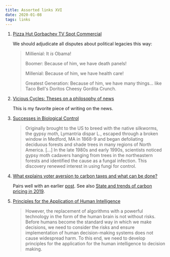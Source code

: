 ```yaml
---
title: Assorted links XVI
date: 2020-01-08
tags: links
---
```


1. [Pizza Hut Gorbachev TV Spot Commercial](https://www.youtube.com/watch?v=fgm14D1jHUw)

    We should adjudicate all disputes about political legacies this way:

    > Millienial: It *is* Obama!
    >
    > Boomer: Because of him, we have death panels!
    >
    > Millenial: Because of him, we have health care!
    >
    > Greatest Generation: Because of him, we have many things... like Taco Bell's Doritos Cheesy Gordita Crunch.

2. [Vicious Cycles: Theses on a philosophy of news](https://harpers.org/archive/2020/01/vicious-cycles-theses-on-a-philosophy-of-news/)

    This is my favorite piece of writing on the news.

3. [Successes in Biological Control](https://biocontrol.entomology.cornell.edu/success.php)

    > Originally brought to the US to breed with the native silkworms, the gypsy moth, Lymantria dispar L., escaped through a broken window in Medford, MA in 1868-9 and began defoliating deciduous forests and shade trees in many regions of North America. [...] In the late 1980s and early 1990s, scientists noticed gypsy moth cadavers hanging from trees in the northeastern forests and identified the cause as a fungal infection. This discovery renewed interest in using fungi for control.

4. [What explains voter aversion to carbon taxes and what can be done?](https://niskanencenter.org/blog/what-explains-voter-aversion-to-carbon-taxes-and-what-can-be-done/)

    Pairs well with an earlier [post](/posts/why-opposition-pigovian-taxes/). See also [State and trends of carbon pricing in 2019](https://elibrary.worldbank.org/doi/pdf/10.1596/978-1-4648-1435-8).

5. [Principles for the Application of Human Intelligence](https://behavioralscientist.org/principles-for-the-application-of-human-intelligence/)

    > However, the replacement of algorithms with a powerful technology in the form of the human brain is not without risks. Before humans become the standard way in which we make decisions, we need to consider the risks and ensure implementation of human decision-making systems does not cause widespread harm. To this end, we need to develop principles for the application for the human intelligence to decision making.

<!--more-->
